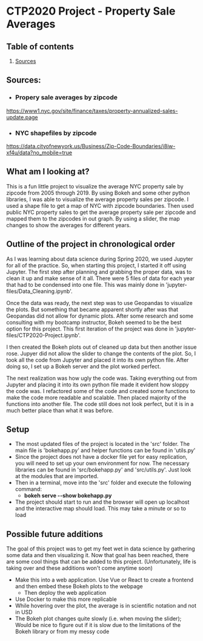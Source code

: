# CTP2020 Project - Property Sale Averages

## Table of contents
1. [Sources](#sources)

## Sources: <a name="sources"></a>
- ### Propery sale averages by zipcode
https://www1.nyc.gov/site/finance/taxes/property-annualized-sales-update.page
- ### NYC shapefiles by zipcode
https://data.cityofnewyork.us/Business/Zip-Code-Boundaries/i8iw-xf4u/data?no_mobile=true

## What am I looking at?
This is a fun little project to visualize the average NYC property sale by zipcode from 2005 through 2019. By using Bokeh and some other python libraries, I was able to visualize the average property sales per zipcode. I used a shape file to get a map of NYC with zipcode boundaries. Then used public NYC property sales to get the average property sale per zipcode and mapped them to the zipcodes in out graph. By using a slider, the map changes to show the averages for different years.    

## Outline of the project in chronological order 
As I was learning about data science during Spring 2020, we used Jupyter for all of the practice. So, when starting this project, I started it off using Jupyter. The first step after planning and grabbing the proper data, was to clean it up and make sense of it all. There were 5 files of data for each year that had to be condensed into one file. This was mainly done in 'jupyter-files/Data_Cleaning.ipynb'.

Once the data was ready, the next step was to use Geopandas to visualize the plots. But something that became apparent shortly after was that Geopandas did not allow for dynamic plots. After some research and some consulting with my bootcamp instructor, Bokeh seemed to be the best option for this project. This first iteration of the project was done in 'jupyter-files/CTP2020-Project.ipynb'. 

I then created the Bokeh plots out of cleaned up data but then another issue rose. Jupyer did not allow the slider to change the contents of the plot. So, I took all the code from Jupyter and placed it into its own python file. After doing so, I set up a Bokeh server and the plot worked perfect.

The next realization was how ugly the code was. Taking everything out from Jupyter and placing it into its own python file made it evident how sloppy the code was. I refactored some of the code and created some functions to make the code more readable and scalable. Then placed majority of the functions into another file. The code still does not look perfect, but it is in a much better place than what it was before.


## Setup
- The most updated files of the project is located in the 'src' folder. The main file is 'bokehapp.py' and helper functions can be found in 'utils.py' 
- Since the project does not have a docker file yet for easy replication, you will need to set up your own environment for now. The necessary libraries can be found in 'src/bokehapp.py' and 'src/utils.py'. Just look at the modules that are imported.
- Then in a terminal, move into the 'src' folder and execute the following command:
    - **bokeh serve --show bokehapp.py**
- The project should start to run and the browser will open up localhost and the interactive map should load. This may take a minute or so to load

## Possible future additions
The goal of this project was to get my feet wet in data science by gathering some data and then visualizing it. Now that goal has been reached, there are some cool things that can be added to this project. (Unfortunately, life is taking over and these additions won't come anytime soon) 
- Make this into a web application. Use Vue or React to create a frontend and then embed these Bokeh plots to the webpage
    - Then deploy the web application
- Use Docker to make this more replicable
- While hovering over the plot, the average is in scientific notation and not in USD
- The Bokeh plot changes quite slowly (i.e. when moving the slider); Would be nice to figure out if it is slow due to the limitations of the Bokeh library or from my messy code
